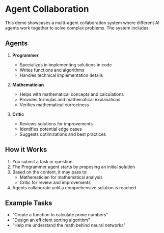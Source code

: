 # Agent Collaboration

This demo showcases a multi-agent collaboration system where different AI agents work together to solve complex problems. The system includes:

## Agents

1. **Programmer**
   - Specializes in implementing solutions in code
   - Writes functions and algorithms
   - Handles technical implementation details

2. **Mathematician**
   - Helps with mathematical concepts and calculations
   - Provides formulas and mathematical explanations
   - Verifies mathematical correctness

3. **Critic**
   - Reviews solutions for improvements
   - Identifies potential edge cases
   - Suggests optimizations and best practices

## How it Works

1. You submit a task or question
2. The Programmer agent starts by proposing an initial solution
3. Based on the content, it may pass to:
   - Mathematician for mathematical analysis
   - Critic for review and improvements
4. Agents collaborate until a comprehensive solution is reached

## Example Tasks

- "Create a function to calculate prime numbers"
- "Design an efficient sorting algorithm"
- "Help me understand the math behind neural networks"

